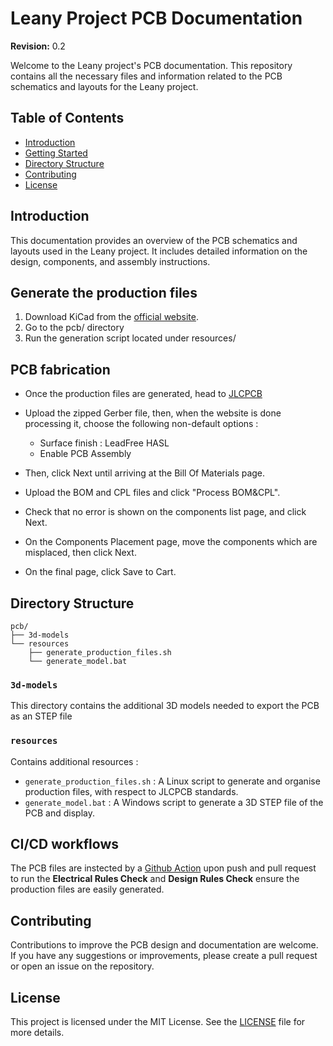 # Leany Project PCB Documentation

**Revision:** 0.2

Welcome to the Leany project's PCB documentation. This repository contains all the necessary files and information related to the PCB schematics and layouts for the Leany project.

## Table of Contents

- [Introduction](#introduction)
- [Getting Started](#getting-started)
- [Directory Structure](#directory-structure)
- [Contributing](#contributing)
- [License](#license)

## Introduction

This documentation provides an overview of the PCB schematics and layouts used in the Leany project. It includes detailed information on the design, components, and assembly instructions.

## Generate the production files

1. Download KiCad from the [official website](https://kicad.org/).
2. Go to the pcb/ directory
3. Run the generation script located under resources/

## PCB fabrication

- Once the production files are generated, head to [JLCPCB](https://cart.jlcpcb.com/quote?orderType=1&stencilLayer=2&stencilWidth=100&stencilLength=100)

- Upload the zipped Gerber file, then, when the website is done processing it, choose the following non-default options :
  - Surface finish : LeadFree HASL
  - Enable PCB Assembly
- Then, click Next until arriving at the Bill Of Materials page.
- Upload the BOM and CPL files and click "Process BOM&CPL".
- Check that no error is shown on the components list page, and click Next.
- On the Components Placement page, move the components which are misplaced, then click Next.
- On the final page, click Save to Cart.

## Directory Structure
```
pcb/
├── 3d-models
└── resources
    ├── generate_production_files.sh
    └── generate_model.bat
```

### `3d-models`
This directory contains the additional 3D models needed to export the PCB as an STEP file

### `resources`
Contains additional resources :
- `generate_production_files.sh` : A Linux script to generate and organise production files, with respect to JLCPCB standards.
- `generate_model.bat` : A Windows script to generate a 3D STEP file of the PCB and display.

## CI/CD workflows
The PCB files are instected by a [Github Action](https://github.com/gilleshenrard/leany/actions/workflows/pcb_production_files.yml) upon push and pull request to run the **Electrical Rules Check** and **Design Rules Check** ensure the production files are easily generated.

## Contributing

Contributions to improve the PCB design and documentation are welcome. If you have any suggestions or improvements, please create a pull request or open an issue on the repository.

## License

This project is licensed under the MIT License. See the [LICENSE](https://github.com/gilleshenrard/leany/blob/main/LICENSE) file for more details.
